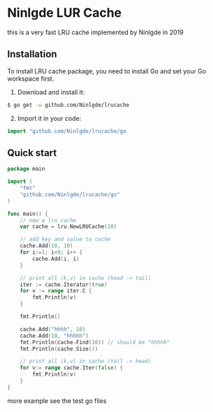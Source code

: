 # Ninlgde LUR Cache
this is a very fast LRU cache implemented by Ninlgde in 2019

## Installation
To install LRU cache package, you need to install Go and set your Go workspace first.

1. Download and install it:

```sh
$ go get -u github.com/Ninlgde/lrucache
```

2. Import it in your code:

```go
import "github.com/Ninlgde/lrucache/go
```

## Quick start

```go
package main

import (
	"fmt"
	"github.com/Ninlgde/lrucache/go"
)

func main() {
	// new a lru cache
	var cache = lru.NewLRUCache(10)

	// add key and value to cache
	cache.Add(10, 10)
	for i:=1; i<9; i++ {
		cache.Add(i, i)
	}

	// print all (k,v) in cache (head -> tail)
	iter := cache.Iterator(true)
	for v := range iter.C {
		fmt.Println(v)
	}

	fmt.Println()

	cache.Add("hhhh", 10)
	cache.Add(10, "hhhhh")
	fmt.Println(cache.Find(10)) // should be "hhhhh"
	fmt.Println(cache.Size())

	// print all (k,v) in cache (tail -> head)
	for v:= range cache.Iter(false) {
		fmt.Println(v)
	}
}
```

more example see the test go files